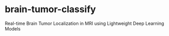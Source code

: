 # brain-tumor-classify
Real-time Brain Tumor Localization in MRI using Lightweight Deep Learning Models
